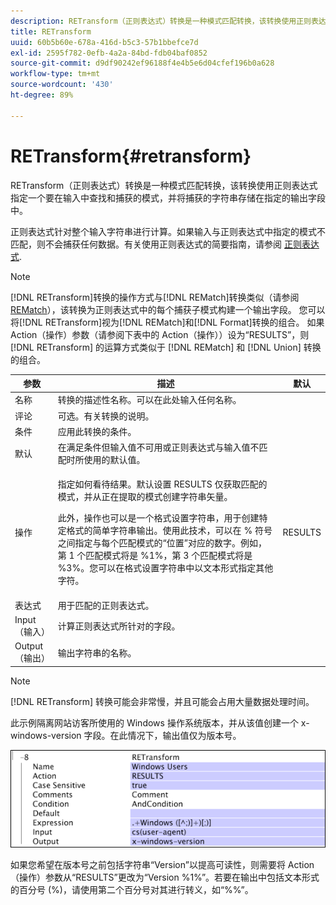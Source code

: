 ```yaml
---
description: RETransform（正则表达式）转换是一种模式匹配转换，该转换使用正则表达式指定一个要在输入中查找和捕获的模式，并将捕获的字符串存储在指定的输出字段中。
title: RETransform
uuid: 60b5b60e-678a-416d-b5c3-57b1bbefce7d
exl-id: 2595f782-0efb-4a2a-84bd-fdb04baf0852
source-git-commit: d9df90242ef96188f4e4b5e6d04cfef196b0a628
workflow-type: tm+mt
source-wordcount: '430'
ht-degree: 89%

---
```


# RETransform{#retransform}

RETransform（正则表达式）转换是一种模式匹配转换，该转换使用正则表达式指定一个要在输入中查找和捕获的模式，并将捕获的字符串存储在指定的输出字段中。

正则表达式针对整个输入字符串进行计算。如果输入与正则表达式中指定的模式不匹配，则不会捕获任何数据。有关使用正则表达式的简要指南，请参阅 [正则表达式](../../../../../home/c-dataset-const-proc/c-reg-exp.md#concept-070077baa419475094ef0469e92c5b9c).

>[!NOTE]
>
>[!DNL RETransform]转换的操作方式与[!DNL REMatch]转换类似（请参阅[REMatch](../../../../../home/c-dataset-const-proc/c-data-trans/c-transf-types/c-standard-transf/c-rematch.md#concept-7f0b1caad1df46aabef4448f88261a8e)），该转换为正则表达式中的每个捕获子模式构建一个输出字段。 您可以将[!DNL RETransform]视为[!DNL REMatch]和[!DNL Format]转换的组合。 如果 Action（操作）参数（请参阅下表中的 Action（操作））设为“RESULTS”，则 [!DNL RETransform] 的运算方式类似于 [!DNL REMatch] 和 [!DNL Union] 转换的组合。

<table id="table_51B7342E6A5E4E31913BD0F6A6ACC424"> 
 <thead> 
  <tr> 
   <th colname="col1" class="entry"> 参数 </th> 
   <th colname="col2" class="entry"> 描述 </th> 
   <th colname="col3" class="entry"> 默认 </th> 
  </tr> 
 </thead>
 <tbody> 
  <tr> 
   <td colname="col1"> 名称 </td> 
   <td colname="col2"> 转换的描述性名称。可以在此处输入任何名称。 </td> 
   <td colname="col3"></td> 
  </tr> 
  <tr> 
   <td colname="col1"> 评论 </td> 
   <td colname="col2"> 可选。有关转换的说明。 </td> 
   <td colname="col3"></td> 
  </tr> 
  <tr> 
   <td colname="col1"> 条件 </td> 
   <td colname="col2"> 应用此转换的条件。 </td> 
   <td colname="col3"></td> 
  </tr> 
  <tr> 
   <td colname="col1"> 默认 </td> 
   <td colname="col2"> 在满足条件但输入值不可用或正则表达式与输入值不匹配时所使用的默认值。 </td> 
   <td colname="col3"></td> 
  </tr> 
  <tr> 
   <td colname="col1"> 操作 </td> 
   <td colname="col2"> <p>指定如何看待结果。默认设置 RESULTS 仅获取匹配的模式，并从正在提取的模式创建字符串矢量。 </p> <p> 此外，操作也可以是一个格式设置字符串，用于创建特定格式的简单字符串输出。使用此技术，可以在 % 符号之间指定与每个匹配模式的“位置”对应的数字。例如，第 1 个匹配模式将是 %1%，第 3 个匹配模式将是 %3%。您可以在格式设置字符串中以文本形式指定其他字符。 </p> </td> 
   <td colname="col3"> RESULTS </td> 
  </tr> 
  <tr> 
   <td colname="col1"> 表达式 </td> 
   <td colname="col2"> 用于匹配的正则表达式。 </td> 
   <td colname="col3"></td> 
  </tr> 
  <tr> 
   <td colname="col1"> Input（输入） </td> 
   <td colname="col2"> 计算正则表达式所针对的字段。 </td> 
   <td colname="col3"></td> 
  </tr> 
  <tr> 
   <td colname="col1"> Output（输出） </td> 
   <td colname="col2"> 输出字符串的名称。 </td> 
   <td colname="col3"></td> 
  </tr> 
 </tbody> 
</table>

>[!NOTE]
>
>[!DNL RETransform] 转换可能会非常慢，并且可能会占用大量数据处理时间。

此示例隔离网站访客所使用的 Windows 操作系统版本，并从该值创建一个 x-windows-version 字段。在此情况下，输出值仅为版本号。

![](assets/cfg_TransformationType_RegularExpression.png)

如果您希望在版本号之前包括字符串“Version”以提高可读性，则需要将 Action（操作）参数从“RESULTS”更改为“Version %1%”。若要在输出中包括文本形式的百分号 (%)，请使用第二个百分号对其进行转义，如“%%”。
